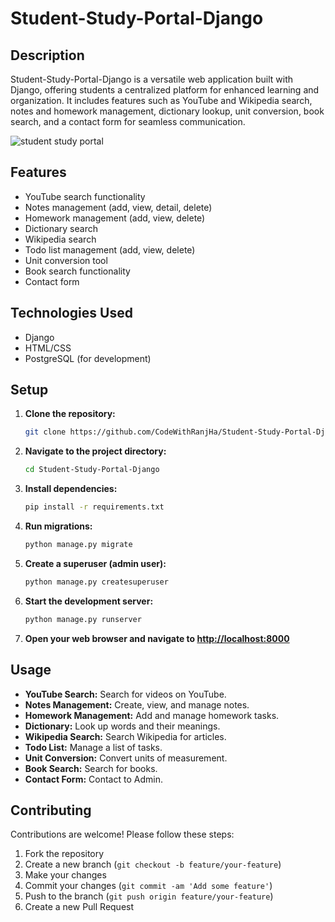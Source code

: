 # Student-Study-Portal-Django

## Description
Student-Study-Portal-Django is a versatile web application built with Django, offering students a centralized platform for enhanced learning and organization. It includes features such as YouTube and Wikipedia search, notes and homework management, dictionary lookup, unit conversion, book search, and a contact form for seamless communication.

![student study portal](https://github.com/CodeWithRanjHa/Animi-Website-With-Django/assets/167714618/91e437ab-3dcb-490e-8b59-d434c9b01bdc)

## Features
- YouTube search functionality
- Notes management (add, view, detail, delete)
- Homework management (add, view, delete)
- Dictionary search
- Wikipedia search
- Todo list management (add, view, delete)
- Unit conversion tool
- Book search functionality
- Contact form

## Technologies Used
- Django
- HTML/CSS
- PostgreSQL (for development)

## Setup
1. **Clone the repository:**
    ```bash
    git clone https://github.com/CodeWithRanjHa/Student-Study-Portal-Django.git
    ```

2. **Navigate to the project directory:**
    ```bash
    cd Student-Study-Portal-Django
    ```

3. **Install dependencies:**
    ```bash
    pip install -r requirements.txt
    ```

4. **Run migrations:**
    ```bash
    python manage.py migrate
    ```

5. **Create a superuser (admin user):**
    ```bash
    python manage.py createsuperuser
    ```

6. **Start the development server:**
    ```bash
    python manage.py runserver
    ```

7. **Open your web browser and navigate to [http://localhost:8000](http://localhost:8000)**

## Usage
- **YouTube Search:** Search for videos on YouTube.
- **Notes Management:** Create, view, and manage notes.
- **Homework Management:** Add and manage homework tasks.
- **Dictionary:** Look up words and their meanings.
- **Wikipedia Search:** Search Wikipedia for articles.
- **Todo List:** Manage a list of tasks.
- **Unit Conversion:** Convert units of measurement.
- **Book Search:** Search for books.
- **Contact Form:** Contact to Admin.

## Contributing
Contributions are welcome! Please follow these steps:
1. Fork the repository
2. Create a new branch (`git checkout -b feature/your-feature`)
3. Make your changes
4. Commit your changes (`git commit -am 'Add some feature'`)
5. Push to the branch (`git push origin feature/your-feature`)
6. Create a new Pull Request
